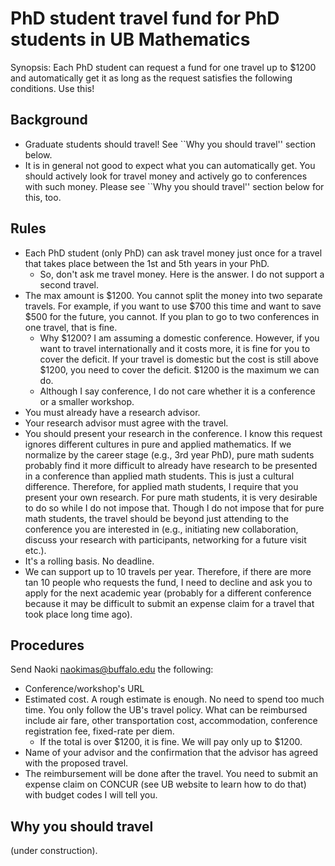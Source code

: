 # PhD student travel fund for PhD students in UB Mathematics

Synopsis: Each PhD student can request a fund for one travel up to $1200 and automatically get it as long as the request satisfies the following conditions. Use this!

## Background

- Graduate students should travel! See ``Why you should travel'' section below.
- It is in general not good to expect what you can automatically get. You should actively look for travel money and actively go to conferences with such money. Please see ``Why you should travel'' section below for this, too.

## Rules

- Each PhD student (only PhD) can ask travel money just once for a travel that takes place between the 1st and 5th years in your PhD.
  - So, don't ask me travel money. Here is the answer. I do not support a second travel.
- The max amount is $1200. You cannot split the money into two separate travels. For example, if you want to use $700 this time and want to save $500 for the future, you cannot. If you plan to go to two conferences in one travel, that is fine.
  - Why $1200? I am assuming a domestic conference. However, if you want to travel internationally and it costs more, it is fine for you to cover the deficit. If your travel is domestic but the cost is still above $1200, you need to cover the deficit. $1200 is the maximum we can do.
  - Although I say conference, I do not care whether it is a conference or a smaller workshop.
- You must already have a research advisor.
- Your research advisor must agree with the travel.
- You should present your research in the conference. I know this request ignores different cultures in pure and applied mathematics. If we normalize by the career stage (e.g., 3rd year PhD), pure math sudents probably find it more difficult to already have research to be presented in a conference than applied math students. This is just a cultural difference. Therefore, for applied math students, I require that you present your own research. For pure math students, it is very desirable to do so while I do not impose that. Though I do not impose that for pure math students, the travel should be beyond just attending to the conference you are interested in (e.g., initiating new collaboration, discuss your research with participants, networking for a future visit etc.).
- It's a rolling basis. No deadline.
- We can support up to 10 travels per year. Therefore, if there are more tan 10 people who requests the fund, I need to decline and ask you to apply for the next academic year (probably for a different conference because it may be difficult to submit an expense claim for a travel that took place long time ago).

## Procedures

Send Naoki <naokimas@buffalo.edu> the following:

- Conference/workshop's URL
- Estimated cost. A rough estimate is enough. No need to spend too much time. You only follow the UB's travel policy. What can be reimbursed include air fare, other transportation cost, accommodation, conference registration fee, fixed-rate per diem.
  - If the total is over $1200, it is fine. We will pay only up to $1200. 
- Name of your advisor and the confirmation that the advisor has agreed with the proposed travel.
- The reimbursement will be done after the travel. You need to submit an expense claim on CONCUR (see UB website to learn how to do that) with budget codes I will tell you.

## Why you should travel

(under construction).
